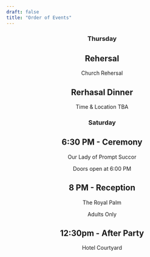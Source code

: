 ```yaml
---
draft: false
title: "Order of Events"
---
```


<div style="text-align: center;">



<!-- ## 1:30pm - Arrivals

Everyone arrives at Higher Eggbeer

Warm drink on arrival before the ceremony -->

### Thursday

## Rehersal

Church Rehersal

## Rerhasal Dinner

Time & Location TBA

### Saturday 

## 6:30 PM - Ceremony

Our Lady of Prompt Succor

Doors open at 6:00 PM

## 8 PM - Reception

The Royal Palm

Adults Only

## 12:30pm - After Party

Hotel Courtyard


<!-- ## Later... The Party

After a quick reshuffle of the **Banquet Barn**, the party will begin!

_The Small Things_ playing live music until 11pm

Late night food served for those still peckish!

## Carriages at midnight

Wrap up warm for sparklers, toasted marshmallows, and drunken warbling around the fire pit as we begin to say our farewells!

_Venue Bar closes shortly after midnight_

## Wheelbarrows at 2am

The **Banquet Barn** will shut at around midnight… but the party doesn’t need to end there!

The smaller **‘Pub’ Barn** will be opened with a few bottles and maybe some kegs, for those hardcore enough to stay up! -->

</p>

</div>
